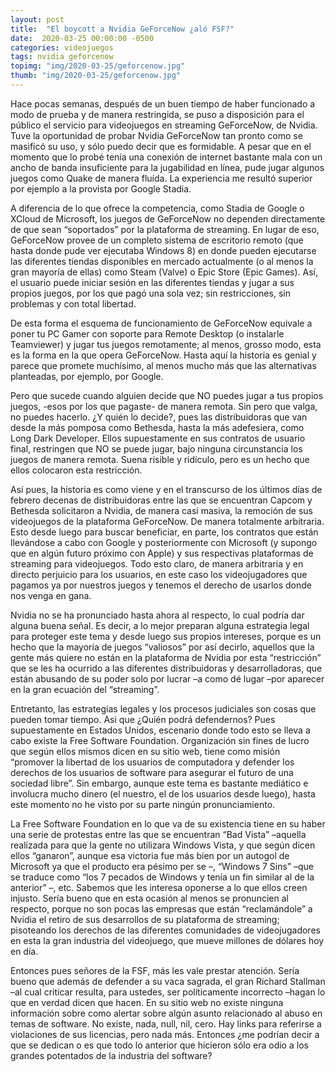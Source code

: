 ```yaml
---
layout: post
title:  "El boycott a Nvidia GeForceNow ¿aló FSF?"
date:  2020-03-25 00:00:00 -0500
categories: videojuegos
tags: nvidia geforcenow 
topimg: "img/2020-03-25/geforcenow.jpg"
thumb: "img/2020-03-25/geforcenow.jpg"
---
```


Hace pocas semanas, después de un buen tiempo de haber funcionado a modo de prueba y de manera restringida, se puso a disposición para el público el servicio para videojuegos en streaming GeForceNow, de Nvidia. Tuve la oportunidad de probar Nvidia GeForceNow tan pronto como se masificó su uso, y sólo puedo decir que es formidable. A pesar que en el momento que lo probé tenía una conexión de internet bastante mala con un ancho de banda insuficiente para la jugabilidad en línea, pude jugar algunos juegos como Quake de manera fluída. La experiencia me resultó superior por ejemplo a la provista por Google Stadia. 

A diferencia de lo que ofrece la competencia, como Stadia de Google o XCloud de Microsoft, los juegos de GeForceNow no dependen directamente de que sean “soportados” por la plataforma de streaming. En lugar de eso, GeForceNow provee de un completo sistema de escritorio remoto (que hasta donde pude ver ejecutaba Windows 8) en donde pueden ejecutarse las diferentes tiendas disponibles en mercado actualmente (o al menos la gran mayoría de ellas) como Steam (Valve) o Epic Store (Epic Games). Así, el usuario puede iniciar sesión en las diferentes tiendas y jugar a sus propios juegos, por los que pagó una sola vez; sin restricciones, sin problemas y con total libertad.

De esta forma el esquema de funcionamiento de GeForceNow equivale a poner tu PC Gamer con soporte para Remote Desktop (o instalarle Teamviewer) y jugar tus juegos remotamente; al menos, grosso modo, esta es la forma en la que opera GeForceNow. Hasta aquí la historia es genial y parece que promete muchísimo, al menos mucho más que las alternativas planteadas, por ejemplo, por Google. 

Pero que sucede cuando alguien decide que NO puedes jugar a tus propios juegos, -esos por los que pagaste- de manera remota. Sin pero que valga, no puedes hacerlo. ¿Y quién lo decide?, pues las distribuidoras que van desde la más pomposa como Bethesda, hasta la más adefesiera, como Long Dark Developer. Ellos supuestamente en sus contratos de usuario final, restringen que NO se puede jugar, bajo ninguna circunstancia los juegos de manera remota. Suena risible y ridículo, pero es un hecho que ellos colocaron esta restricción. 


Así pues, la historia es como viene y en el transcurso de los últimos días de febrero decenas de distribuidoras entre las que se encuentran Capcom y Bethesda solicitaron a Nvidia, de manera casi masiva, la remoción de sus videojuegos de la plataforma GeForceNow. De manera totalmente arbitraria. Esto desde luego para buscar beneficiar, en parte, los contratos que están llevándose a cabo con Google y posteriormente con Microsoft (y supongo que en algún futuro próximo con Apple) y sus respectivas plataformas de streaming para videojuegos. Todo esto claro, de manera arbitraria y en directo perjuicio para los usuarios, en este caso los videojugadores que pagamos ya por nuestros juegos y tenemos el derecho de usarlos donde nos venga en gana. 

Nvidia no se ha pronunciado hasta ahora al respecto, lo cual podría dar alguna buena señal. Es decir, a lo mejor preparan alguna estrategia legal para proteger este tema y desde luego sus propios intereses, porque es un hecho que la mayoría de juegos “valiosos” por así decirlo, aquellos que la gente más quiere no están en la plataforma de Nvidia por esta “restricción” que se les ha ocurrido a las diferentes distribuidoras y desarrolladoras, que están abusando de su poder solo por lucrar –a como dé lugar –por aparecer en la gran ecuación del “streaming”. 

Entretanto, las estrategias legales y los procesos judiciales son cosas que pueden tomar tiempo. Asi que ¿Quién podrá defendernos? Pues supuestamente en Estados Unidos, escenario donde todo esto se lleva a cabo existe la Free Software Foundation. Organización sin fines de lucro que según ellos mismos dicen en su sitio web, tiene como misión “promover la libertad de los usuarios de computadora y defender los derechos de los usuarios de software para asegurar el futuro de una sociedad libre”. Sin embargo, aunque este tema es bastante mediático e involucra mucho dinero (el nuestro, el de los usuarios desde luego), hasta este momento no he visto por su parte ningún pronunciamiento. 


La Free Software Foundation en lo que va de su existencia tiene en su haber una serie de protestas entre las que se encuentran “Bad Vista” –aquella realizada para que la gente no utilizara Windows Vista, y que según dicen ellos “ganaron”, aunque esa victoria fue más bien por un autogol de Microsoft ya que el producto era pésimo per se –, “Windows 7 Sins” –que se traduce como “los 7 pecados de Windows y tenía un fin similar al de la anterior” –, etc. Sabemos que les interesa oponerse a lo que ellos creen injusto. Sería bueno que en esta ocasión al menos se pronuncien al respecto, porque no son pocas las empresas que están “reclamándole” a Nvidia el retiro de sus desarrollos de su plataforma de streaming; pisoteando los derechos de las diferentes comunidades de videojugadores en esta la gran industria del videojuego, que mueve millones de dólares hoy en día.

 
Entonces pues señores de la FSF, más les vale prestar atención. Sería bueno que además de defender a su vaca sagrada, el gran Richard Stallman –al cual criticar resulta, para ustedes, ser políticamente incorrecto –hagan lo que en verdad dicen que hacen. En su sitio web no existe ninguna información sobre como alertar sobre algún asunto relacionado al abuso en temas de software. No existe, nada, null, nil, cero. Hay links para referirse a violaciones de sus licencias, pero nada más. Entonces ¿me podrían decir a que se dedican o es que todo lo anterior que hicieron sólo era odio a los grandes potentados de la industria del software?


